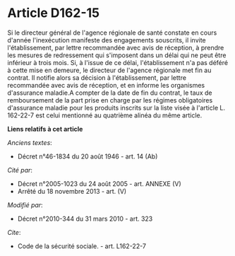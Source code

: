 # Article D162-15

Si le directeur général de l'agence régionale de santé constate en cours d'année l'inexécution manifeste des engagements
souscrits, il invite l'établissement, par lettre recommandée avec avis de réception, à prendre les mesures de redressement
qui s'imposent dans un délai qui ne peut être inférieur à trois mois. Si, à l'issue de ce délai, l'établissement n'a pas
déféré à cette mise en demeure, le directeur de l'agence régionale met fin au contrat. Il notifie alors sa décision à
l'établissement, par lettre recommandée avec avis de réception, et en informe les organismes d'assurance maladie.A compter de
la date de fin du contrat, le taux de remboursement de la part prise en charge par les régimes obligatoires d'assurance
maladie pour les produits inscrits sur la liste visée à l'article L. 162-22-7 est celui mentionné au quatrième alinéa du même
article.

**Liens relatifs à cet article**

_Anciens textes_:

  - Décret n°46-1834 du 20 août 1946 - art. 14 (Ab)

_Cité par_:

  - Décret n°2005-1023 du 24 août 2005 - art. ANNEXE (V)
  - Arrêté du 18 novembre 2013 - art. (V)

_Modifié par_:

  - Décret n°2010-344 du 31 mars 2010 - art. 323

_Cite_:

  - Code de la sécurité sociale. - art. L162-22-7
